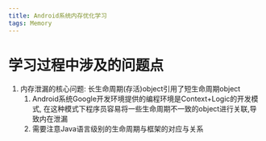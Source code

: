 ```yaml
---
title: Android系统内存优化学习
tags: Memory
---
```


# 学习过程中涉及的问题点

1. 内存泄漏的核心问题: 长生命周期(存活)object引用了短生命周期object
    1. Android系统Google开发环境提供的编程环境是Context+Logic的开发模式, 在这种模式下程序员容易将一些生命周期不一致的object进行关联,导致内在泄漏
    2. 需要注意Java语言级别的生命周期与框架的对应与关系
